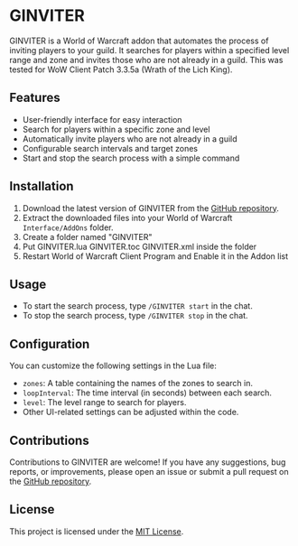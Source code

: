 # GINVITER

GINVITER is a World of Warcraft addon that automates the process of inviting players to your guild. It searches for players within a specified level range and zone and invites those who are not already in a guild.
This was tested for WoW Client Patch 3.3.5a (Wrath of the Lich King).

## Features

- User-friendly interface for easy interaction
- Search for players within a specific zone and level
- Automatically invite players who are not already in a guild
- Configurable search intervals and target zones
- Start and stop the search process with a simple command


## Installation

1. Download the latest version of GINVITER from the [GitHub repository](https://github.com/nelbin4/GINVITER).
2. Extract the downloaded files into your World of Warcraft `Interface/AddOns` folder.
3. Create a folder named "GINVITER"
4. Put GINVITER.lua GINVITER.toc GINVITER.xml inside the folder
5. Restart World of Warcraft Client Program and Enable it in the Addon list

## Usage

- To start the search process, type `/GINVITER start` in the chat.
- To stop the search process, type `/GINVITER stop` in the chat.

## Configuration

You can customize the following settings in the Lua file:

- `zones`: A table containing the names of the zones to search in.
- `loopInterval`: The time interval (in seconds) between each search.
- `level`: The level range to search for players.
- Other UI-related settings can be adjusted within the code.

## Contributions

Contributions to GINVITER are welcome! If you have any suggestions, bug reports, or improvements, please open an issue or submit a pull request on the [GitHub repository](https://github.com/nelbin4/GINVITER).

## License

This project is licensed under the [MIT License](LICENSE).
